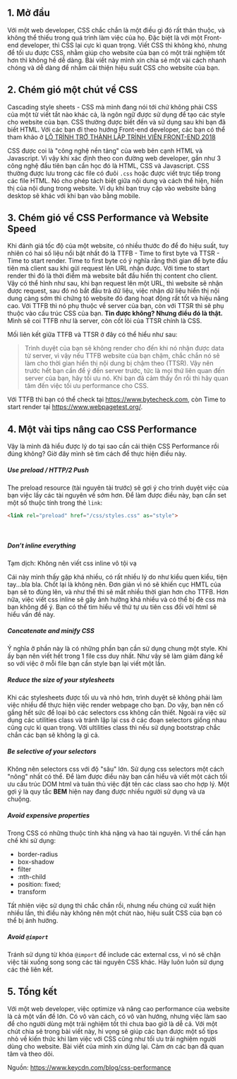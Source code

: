 ## 1. Mở đầu
Với một web developer, CSS chắc chắn là một điều gì đó rất thân thuộc, và không thể thiếu trong quá trình làm việc của họ. Đặc biệt là với một Front-end developer, thì CSS lại cực kì quan trọng. Viết CSS thì không khó, nhưng để tối ưu được CSS, nhằm giúp cho website của bạn có một trải nghiệm tốt hơn thì không hề dễ dàng. Bài viết này mình xin chia sẻ một vài cách nhanh chóng và dễ dàng để nhằm cải thiện hiệu suất CSS cho website của bạn.
## 2. Chém gió một chút về CSS
Cascading  style sheets - CSS mà mình đang nói tới chứ không phải CSS của một từ viết tắt nào khác cả, là ngôn ngữ được sử dụng để tạo các style cho website của bạn. CSS thường được biết đến và sử dụng sau khi bạn đã biết HTML. Với các bạn đi theo hướng Front-end developer, các bạn có thể tham khảo ở [LỘ TRÌNH TRỞ THÀNH LẬP TRÌNH VIÊN FRONT-END 2018](https://viblo.asia/p/lo-trinh-tro-thanh-lap-trinh-vien-front-end-2018-Az45bnBL5xY) <br>


CSS  được coi là "công nghệ nền tảng" của web bên cạnh HTML và Javascript. Vì vậy khi xác định theo con đường web developer, gần như 3 công nghệ đầu tiên bạn cần học đó là HTML, CSS và Javascript.  CSS thường được lưu trong các file có đuôi `.css` hoặc được viết trực tiếp trong các file HTML. Nó cho phép tách biệt giữa nội dung và cách thể hiện, hiển thị của nội dung trong website. Ví dụ khi bạn truy cập vào website bằng desktop sẽ khác với khi bạn vào bằng mobile.

## 3. Chém gió về CSS Performance và Website Speed
Khi đánh giá tốc độ của một website, có nhiều thước đo để đo hiệu suất, tuy nhiên có hai số liệu nổi bật nhất đó là TTFB - Time to first byte và TTSR - Time to start render.
Time to first byte có ý nghĩa rằng thời gian để byte đầu tiên mà client sau khi gửi request lên URL nhận được.
Với time to start render thì đó là thời điểm mà website bắt đầu hiển thị content cho client. 
Vậy có thể hình như sau, khi bạn request lên một URL, thì website sẽ nhận được request, sau đó nó bắt đầu trả dữ liệu, việc nhận dữ liệu hiển thị nội dung càng sớm thì chứng tỏ website đó đang hoạt động rất tốt và hiệu năng cao. Với TTFB thì nó phụ thuộc về server của bạn, còn với TTSR thì sẽ phụ thuộc vào cấu trúc CSS của bạn.  **Tin được không? Nhưng điều đó là thật.** Mình sẽ coi TTFB như là server, còn cốt lõi của TTSR chính là CSS. 

Mối liên kết giữa TTFB và TTSR ở đây có thể hiểu như sau:
>Trình duyệt của bạn sẽ không render cho đến khi nó nhận được data từ server, vì vậy nếu TTFB website của bạn chậm, chắc chắn nó sẽ làm cho thời gian hiển thị nội dung bị chậm theo (TTSR). Vậy nên trước hết bạn cần để ý đến server trước, tức là mọi thứ liên quan đến server của bạn, hãy tối ưu nó. Khi bạn đã cảm thấy ổn rồi thì hãy quan tâm đến việc tối ưu performance cho CSS.   


Với TTFB thì bạn có thể check tại https://www.bytecheck.com, còn Time to start render tại https://www.webpagetest.org/. 
## 4. Một vài tips nâng cao CSS Performance
Vậy là mình đã hiểu được lý do tại sao cần cải thiện CSS Performance rồi đúng không? Giờ đây mình sẽ tìm cách để thực hiện điều này. 

##### Use preload / HTTP/2 Push
The preload resource (tài nguyên tải trước) sẽ gợi ý cho trình duyệt việc của bạn việc lấy các tài nguyên về sớm hơn. Để làm được điều này, bạn cần set một số thuộc tính trong thẻ `link`:
```html
<link rel="preload" href="/css/styles.css" as="style">
```
<br>

##### Don’t inline everything
Tạm dịch: Không nên viết css inline vô tội vạ

Cái này mình thấy gặp khá nhiều, có rất nhiều lý do như kiểu quen kiểu, tiện tay...bla bla. Chốt lại là không nên. Đơn giản vì nó sẽ khiến cục HMTL của bạn sẽ to đùng lên, và như thế thì sẽ mất nhiều thời gian hơn cho TTFB. Hơn nữa, việc viết css inline sẽ gây ảnh hưởng khá nhiều và có thể bị đè css mà bạn không để ý. Bạn có thể tìm hiểu về thứ tự ưu tiên css đối với html sẽ hiểu vấn đề này. 

##### Concatenate and minify CSS
Ý nghĩa ở phần này là có những phần bạn cần sử dụng chung một style. Khi ấy bạn nên viết hết trong 1 file css duy nhất. Như vậy sẽ làm giảm đáng kể so với việc ở mỗi file bạn cần style bạn lại viết một lần. 

##### Reduce the size of your stylesheets
Khi các stylesheets được tối ưu và nhỏ hơn, trình duyệt sẽ không phải làm việc nhiều để thực hiện việc render webpage cho bạn. Do vậy, bạn nên cố gắng hết sức để loại bỏ các selectors css không cần thiết. Ngoài ra việc sử dụng các utilities class và tránh lặp lại css ở các đoạn selectors giống nhau cũng cực kì quan trọng. Với ultilities class thì nếu sử dụng bootstrap chắc chắn các bạn sẽ không lạ gì cả. 

##### Be selective of your selectors
Không nên selectors css với độ "sâu" lớn. Sử dụng css selectors một cách "nông" nhất có thể. Để làm được điều này bạn cần hiểu và viết một cách tối ưu cấu trúc DOM html và tuân thủ việc đặt tên các class sao cho hợp lý. Một gợi ý là quy tắc **BEM** hiện nay đang được nhiều người sử dụng và ưa chuộng.

##### Avoid expensive properties
Trong CSS có những thuộc tính khá nặng và hao tài nguyên. Vì thế cần hạn chế khi sử dụng:
- border-radius
- box-shadow
- filter
- :nth-child
- position: fixed;
- transform

Tất nhiên việc sử dụng thì chắc chắn rồi, nhưng nếu chúng cứ xuất hiện nhiều lần, thì điều này không nên một chút nào, hiệu suất CSS của bạn có thể bị ảnh hưởng.

##### Avoid `@import`
Tránh sử dụng từ khóa `@import` để include các external css, vì nó sẽ chặn việc tải xuống song song các tài nguyên CSS khác. Hãy luôn luôn sử dụng các thẻ liên kết. 

## 5. Tổng kết
Với một web developer, việc optimize và nâng cao performance của website là cả một vấn đề lớn. Có vô vàn cách, có vô vàn hướng, nhưng việc làm sao để cho người dùng một trải nghiệm tốt thì chưa bao giờ là dễ cả. Với một chút chia sẻ trong bài viết này, hi vọng sẽ giúp các bạn được một số tips nhỏ về kiến thức khi làm việc với CSS cũng như tối ưu trải nghiệm người dùng cho website. Bài viết của mình xin dừng lại. Cảm ơn các bạn đã quan tâm và theo dõi. 

Nguồn: https://www.keycdn.com/blog/css-performance